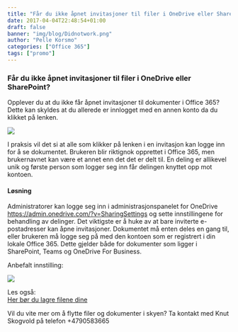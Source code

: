 ```yaml
---
title: "Får du ikke åpnet invitasjoner til filer i OneDrive eller SharePoint?"
date: 2017-04-04T22:48:54+01:00
draft: false
banner: "img/blog/Didnotwork.png"
author: "Pelle Korsmo"
categories: ["Office 365"]
tags: ["promo"]
---
```


### Får du ikke åpnet invitasjoner til filer i OneDrive eller SharePoint?
Opplever du at du ikke får åpnet invitasjoner til dokumenter i Office 365? Dette kan skyldes at du allerede er innlogget med en annen konto da du klikket på lenken.


<img class="img-fluid" src="/img/blog/Didnotwork.png" /> 

I praksis vil det si at alle som klikker på lenken i en invitasjon kan logge inn for å se dokumentet. Brukeren blir riktignok opprettet i Office 365, men brukernavnet kan være et annet enn det det er delt til. En deling er allikevel unik og første person som logger seg inn får delingen knyttet opp mot kontoen.

#### Løsning
Administratorer kan logge seg inn i administrasjonspanelet for OneDrive https://admin.onedrive.com/?v=SharingSettings og sette innstillingene for behandling av delinger. Det viktigste er å huke av at bare inviterte e-postadresser kan åpne invitasjoner. Dokumentet må enten deles en gang til, eller brukeren må logge seg på med den kontoen som er registrert i din lokale Office 365. Dette gjelder både for dokumenter som ligger i SharePoint, Teams og OneDrive For Business.

Anbefalt innstilling:

<img class="img-fluid" src="/img/blog/sharingsettings.jpg" /> 

Les også:<br>
<a href="/blog/2017/03/14/hvor-skal-jeg-lagre-dokumentene-mine/">Her bør du lagre filene dine</a>

Vil du vite mer om å flytte filer og dokumenter i skyen? Ta kontakt med Knut Skogvold på telefon +4790583665

